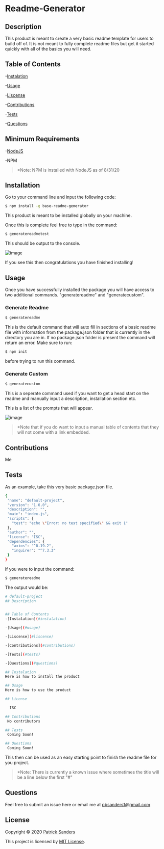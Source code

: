 #  Readme-Generator
## Description
This product is meant to create a very basic readme template for users to build off of. It is not meant to fully complete readme files but get it started quickly with all of the basics you will need.

## Table of Contents
-[Instalation](#instalation)

-[Usage](#usage)

-[Liscense](#liscense)

-[Contributions](#contributions)

-[Tests](#tests)

-[Questions](#questions)

## Minimum Requirements
-[NodeJS](https://nodejs.org/en/)

-NPM

>*Note: NPM is installed with NodeJS as of 8/31/20

## Installation
Go to your command line and input the following code:
```sh
$ npm install -g base-readme-generator
```

This product is meant to be installed globally on your machine.

Once this is complete feel free to type in the command:
```sh
$ generatereadmetest
```

This should be output to the console.

![image](https://user-images.githubusercontent.com/67241239/91787096-ed409380-ebbd-11ea-8769-c65aeaf33641.png)

If you see this then congratulations you have finished installing!

## Usage

Once you have successfully installed the package you will have access to two additional commands. "generatereadme" and
"generatecustom".

### Generate Readme
```sh
$ generatereadme
```
This is the default command that will auto fill in sections of a basic readme file with information from the package.json folder that is currently in the directory you are in. If no package.json folder is present the command will return an error. Make sure to run:
```sh
$ npm init
```
before trying to run this command.

### Generate Custom
```sh
$ generatecustom
```
This is a seperate command used if you want to get a head start on the readme and manually input a description, installation section etc. 

This is a list of the prompts that will appear.

![image](https://user-images.githubusercontent.com/67241239/91787759-74423b80-ebbf-11ea-82d3-50abdc4483cd.png)

>*Note that if you do want to input a manual table of contents that they will not come with a link embedded.

## Contributions
 Me

## Tests
 As an example, take this very basic package.json file.
 
 ```sh
{
  "name": "default-project",
  "version": "1.0.0",
  "description": "",
  "main": "index.js",
  "scripts": {
    "test": "echo \"Error: no test specified\" && exit 1"
  },
  "author": "",
  "license": "ISC",
  "dependencies": {
    "axios": "^0.19.2",
    "inquirer": "^7.3.3"
  }
}
```

If you were to input the command:
```sh
$ generatereadme
```

The output would be:
```sh
# default-project
## Description

  
## Table of Contents
-[Instalation](#instalation)

-[Usage](#usage)

-[Liscense](#liscense)

-[Contributions](#contributions)

-[Tests](#tests)

-[Questions](#questions)

## Instalation 
Here is how to install the product

## Usage 
Here is how to use the product

## License 

  ISC

## Contributions
 No contributors

## Tests
 Coming Soon!

## Questions
 Coming Soon!
```

This then can be used as an easy starting point to finish the readme file for you project.

>*Note: There is currently a known issue where sometimes the title will be a line below the first "#"


## Questions
 Feel free to submit an issue here or email me at <pbsanders1@gmail.com>
 
 ## License

Copyright © 2020 [Patrick Sanders](https://github.com/patches9119)

This project is licensed by [MIT License](https://api.github.com/licenses/mit).
